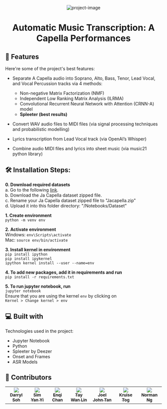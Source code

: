 <p align="center"><img src="https://socialify.git.ci/DarrylSSY/AMT-A-Capella-Performances/image?description=1&amp;font=Inter&amp;forks=1&amp;issues=1&amp;language=1&amp;name=1&amp;owner=1&amp;pattern=Plus&amp;pulls=1&amp;stargazers=1&amp;theme=Dark" alt="project-image"></p>

<h1 align="center" id="title">Automatic Music Transcription: A Capella Performances</h1>
<h2>🧐 Features</h2>

Here're some of the project's best features:

*   Separate A Capella audio into Soprano, Alto, Bass, Tenor, Lead Vocal, and Vocal Percussion tracks via 4 methods:
    *    Non-negative Matrix Factorization (NMF)
    *    Independent Low Ranking Matrix Analysis (ILRMA)
    *    Convolutional Recurrent Neural Network with Attention (CRNN-A) model
    *    **Spleeter (best results)**

*   Convert WAV audio files to MIDI files (via signal processing techniques and probabilistic modelling)
*   Lyrics transcription from Lead Vocal track (via OpenAI’s Whisper)
*   Combine audio MIDI files and lyrics into sheet music (via music21 python library)

<h2>🛠️ Installation Steps:</h2>

**0. Download required datasets**<br>
a. Go to the following <a href="https://drive.google.com/drive/folders/1pSjRHzHAc97fRF-NB6P40o0Um8KyCUfZ">link</a>. <br>
b. Download the Ja Capella dataset zipped file. <br>
c. Rename your Ja Capella dataset zipped file to "Jacapella.zip" <br>
d. Upload it into this folder directory: "/Notebooks/Dataset" <br>

**1. Create environment**  
`python -m venv env`

**2. Activate environment**  
Windows: `env\Scripts\activate`  
Mac: `source env/bin/activate`

**3. Install kernel in environment**  
`pip install ipython`  
`pip install ipykernel`  
`ipython kernel install --user --name=env`

**4. To add new packages, add it in requirements and run**  
`pip install -r requirements.txt`

**5. To run jupyter notebook, run**  
`jupyter notebook`  
Ensure that you are using the kernel `env` by
clicking on  
`Kernel > Change kernel > env`


<h2>💻 Built with</h2>

Technologies used in the project:

*   Jupyter Notebook
*   Python
*   Spleeter by Deezer
*   Onset and Frames
*   ASR Models

<h2>🥳 Contributors</h2>
<table>
  <tbody>
    <tr>
<td align="center" valign="top">
        <a href="https://darrylssy.com"><img src="https://github.com/DarrylSSY.png"/>
        <br /><sub><b>Darryl Soh</b></sub></a></td>
<td align="center" valign="top">
        <a href="https://github.com/simyanyi"><img src="https://github.com/simyanyi.png"/>
        <br /><sub><b>Sim Yan Yi</b></sub></a></td>
<td align="center" valign="top">
        <a href=""><img src="https://github.com/identicons/mwhite.png"/>
        <br /><sub><b>Enqi Chan</b></sub></a></td>
<td align="center" valign="top">
        <a href=""><img src="https://github.com/identicons/mwhite.png"/>
        <br /><sub><b>Tay Wan Lin</b></sub></a></td>
<td align="center" valign="top">
        <a href=""><img src="https://github.com/identicons/mwhite.png"/>
        <br /><sub><b>Joel John Tan</b></sub></a></td>
<td align="center" valign="top">
        <a href=""><img src="https://github.com/identicons/mwhite.png"/>
        <br /><sub><b>Kruise Tog</b></sub></a></td>
<td align="center" valign="top">
        <a href=""><img src="https://github.com/identicons/mwhite.png"/>
        <br /><sub><b>Norman Ng</b></sub></a></td>
    </tr>
  </tbody>
</table>
